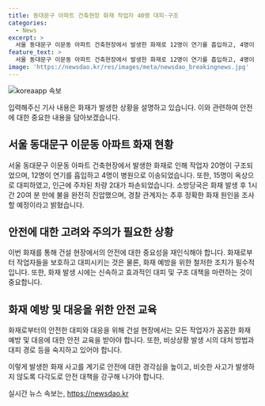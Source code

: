 ```yaml
---
title: 동대문구 아파트 건축현장 화재 작업자 40명 대피·구조
categories:
  - News
excerpt: >
  서울 동대문구 이문동 아파트 건축현장에서 발생한 화재로 12명이 연기를 흡입하고, 4명이 병원으로 이송됐다. 소방과 경찰은 화재 원인을 조사할 예정이며, 화재는 오후 2시 30분쯤 발생하여 3개동에서 작업자 20명이 구조됐다. 화재로 차량 2대가 파손됐고, 소방인력 108명과 차량 31대가 투입되어 오후 3시 57분께 불을 진압했다.
feature_text: >
  서울 동대문구 이문동 아파트 건축현장에서 발생한 화재로 12명이 연기를 흡입하고, 4명이 병원으로 이송됐다. 소방과 경찰은 화재 원인을 조사할 예정이며, 화재는 오후 2시 30분쯤 발생하여 3개동에서 작업자 20명이 구조됐다. 화재로 차량 2대가 파손됐고, 소방인력 108명과 차량 31대가 투입되어 오후 3시 57분께 불을 진압했다.
image: 'https://newsdao.kr/res/images/meta/newsdao_breakingnews.jpg'
---
```


<p><img src="https://newsdao.kr/res/images/meta/newsdao_breakingnews.jpg" alt="koreaapp 속보" /></p>

<p>입력해주신 기사 내용은 화재가 발생한 상황을 설명하고 있습니다. 이와 관련하여 안전에 대한 중요한 내용을 담아보겠습니다.</p>

<h2 data-ke-size="size26">서울 동대문구 이문동 아파트 화재 현황</h2>

<p data-ke-size="size16">서울 동대문구 이문동 아파트 건축현장에서 발생한 화재로 인해 작업자 20명이 구조되었으며, 12명이 연기를 흡입하고 4명이 병원으로 이송되었습니다. 또한, 15명이 옥상으로 대피하였고, 인근에 주차된 차량 2대가 파손되었습니다. 소방당국은 화재 발생 후 1시간 20여 분 만에 불을 완전히 진압했으며, 경찰 관계자는 추후 정확한 화재 원인을 조사할 예정이라고 밝혔습니다.</p>

<h2 data-ke-size="size26">안전에 대한 고려와 주의가 필요한 상황</h2>

<p data-ke-size="size16">이번 화재를 통해 건설 현장에서의 안전에 대한 중요성을 재인식해야 합니다. 화재로부터 작업자들을 보호하고 대피시키는 것은 물론, 화재 예방을 위한 철저한 조치가 필수적입니다. 또한, 화재 발생 시에는 신속하고 효과적인 대피 및 구조 대책을 마련하는 것이 중요합니다.</p>

<h2 data-ke-size="size26">화재 예방 및 대응을 위한 안전 교육</h2>

<p data-ke-size="size16">화재로부터의 안전한 대피와 대응을 위해 건설 현장에서는 모든 작업자가 꼼꼼한 화재 예방 및 대응에 대한 안전 교육을 받아야 합니다. 또한, 비상상황 발생 시의 대처 방법과 대피 경로 등을 숙지하고 있어야 합니다.</p>

<p>이렇게 발생한 화재 사고를 계기로 안전에 대한 경각심을 높이고, 비슷한 사고가 발생하지 않도록 다각도로 안전 대책을 강구해 나가야 합니다.</p>
실시간 뉴스 속보는, <a href="https://newsdao.kr" rel="dofollow">https://newsdao.kr</a>


